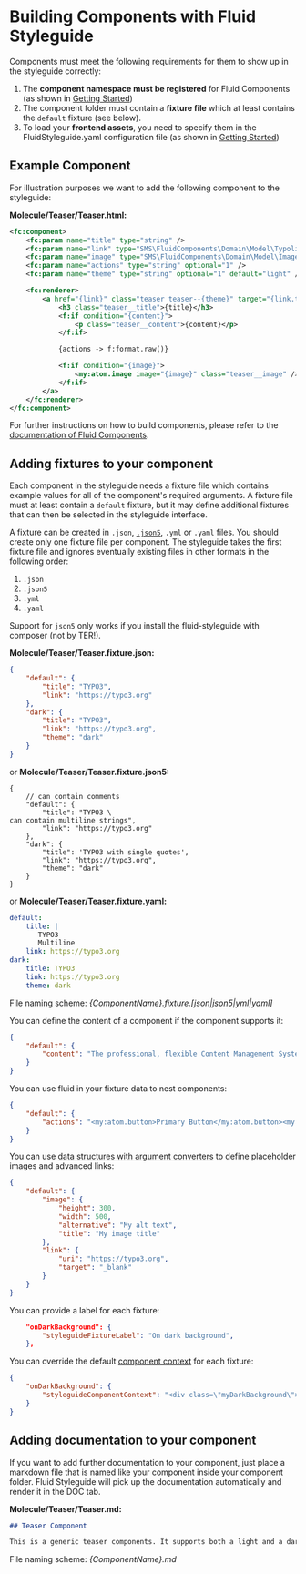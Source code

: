 # Building Components with Fluid Styleguide

Components must meet the following requirements for them to show up in the styleguide correctly:

1. The **component namespace must be registered** for Fluid Components (as shown in [Getting Started](../README.md))
2. The component folder must contain a **fixture file** which at least contains the `default` fixture (see below).
3. To load your **frontend assets**, you need to specify them in the FluidStyleguide.yaml configuration file
(as shown in [Getting Started](../README.md))

## Example Component

For illustration purposes we want to add the following component to the styleguide:

**Molecule/Teaser/Teaser.html:**

```xml
<fc:component>
    <fc:param name="title" type="string" />
    <fc:param name="link" type="SMS\FluidComponents\Domain\Model\Typolink" />
    <fc:param name="image" type="SMS\FluidComponents\Domain\Model\Image" optional="1" />
    <fc:param name="actions" type="string" optional="1" />
    <fc:param name="theme" type="string" optional="1" default="light" />

    <fc:renderer>
        <a href="{link}" class="teaser teaser--{theme}" target="{link.target}">
            <h3 class="teaser__title">{title}</h3>
            <f:if condition="{content}">
                <p class="teaser__content">{content}</p>
            </f:if>

            {actions -> f:format.raw()}

            <f:if condition="{image}">
                <my:atom.image image="{image}" class="teaser__image" />
            </f:if>
        </a>
    </fc:renderer>
</fc:component>
```

For further instructions on how to build components, please refer to the [documentation of Fluid Components](https://github.com/sitegeist/fluid-components).

## Adding fixtures to your component

Each component in the styleguide needs a fixture file which contains example values for all of the component's required arguments.
A fixture file must at least contain a `default` fixture, but it may define additional fixtures that can then be selected
in the styleguide interface.

A fixture can be created in `.json`, [`.json5`](https://json5.org/), `.yml` or `.yaml` files. You should create only one fixture file per
component. The styleguide takes the first fixture file and ignores eventually existing files in other formats in the
following order:

1. `.json`
2. `.json5`
3. `.yml`
4. `.yaml`

Support for `json5` only works if you install the fluid-styleguide with composer (not by TER!).

**Molecule/Teaser/Teaser.fixture.json:**

```json
{
    "default": {
        "title": "TYPO3",
        "link": "https://typo3.org"
    },
    "dark": {
        "title": "TYPO3",
        "link": "https://typo3.org",
        "theme": "dark"
    }
}
```

or **Molecule/Teaser/Teaser.fixture.json5:**

```json5
{
    // can contain comments
    "default": {
        "title": "TYPO3 \
can contain multiline strings",
        "link": "https://typo3.org"
    },
    "dark": {
        "title": 'TYPO3 with single quotes',
        "link": "https://typo3.org",
        "theme": "dark"
    }
}
```

or **Molecule/Teaser/Teaser.fixture.yaml:**

```yaml
default:
    title: |
       TYPO3
       Multiline
    link: https://typo3.org
dark:
    title: TYPO3
    link: https://typo3.org
    theme: dark
```

File naming scheme: *{ComponentName}.fixture.[json|[json5](https://json5.org/)|yml|yaml]*

You can define the content of a component if the component supports it:

```json
{
    "default": {
        "content": "The professional, flexible Content Management System"
    }
}
```

You can use fluid in your fixture data to nest components:

```json
{
    "default": {
        "actions": "<my:atom.button>Primary Button</my:atom.button><my:atom.button isSecondary='1'>Secondary Button</my:atom.button>"
    }
}
```

You can use [data structures with argument converters](https://github.com/sitegeist/fluid-components/blob/master/Documentation/DataStructures.md) to define placeholder images and advanced links:

```json
{
    "default": {
        "image": {
            "height": 300,
            "width": 500,
            "alternative": "My alt text",
            "title": "My image title"
        },
        "link": {
            "uri": "https://typo3.org",
            "target": "_blank"
        }
    }
}
```

You can provide a label for each fixture:

```json
    "onDarkBackground": {
        "styleguideFixtureLabel": "On dark background",
    },
```

You can override the default [component context](./ConfigurationReference.md) for each fixture:

```json
{
    "onDarkBackground": {
        "styleguideComponentContext": "<div class=\"myDarkBackground\">|</div>"
    }
}
```

## Adding documentation to your component

If you want to add further documentation to your component, just place a markdown file that is named like your component
inside your component folder. Fluid Styleguide will pick up the documentation automatically and render it in the DOC tab.

**Molecule/Teaser/Teaser.md:**

```markdown
## Teaser Component

This is a generic teaser components. It supports both a light and a dark styling. [...]
```

File naming scheme: *{ComponentName}.md*
